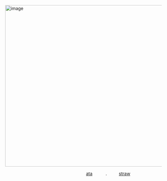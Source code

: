 <img width="706" height="521" alt="image" src="https://github.com/user-attachments/assets/d3adda91-82f0-4159-bdf6-1c2c31975533" />

⠀ ⠀ ⠀ ⠀ ⠀ ⠀⠀ ⠀ ⠀⠀ ⠀ ⠀⠀ ⠀ ⠀⠀⠀ ⠀ ⠀⠀ [ata](https://parasiticrose.atabook.org/)⠀ ⠀ ⠀ .⠀ ⠀ ⠀[straw](https://parasiticrose.straw.page/)
